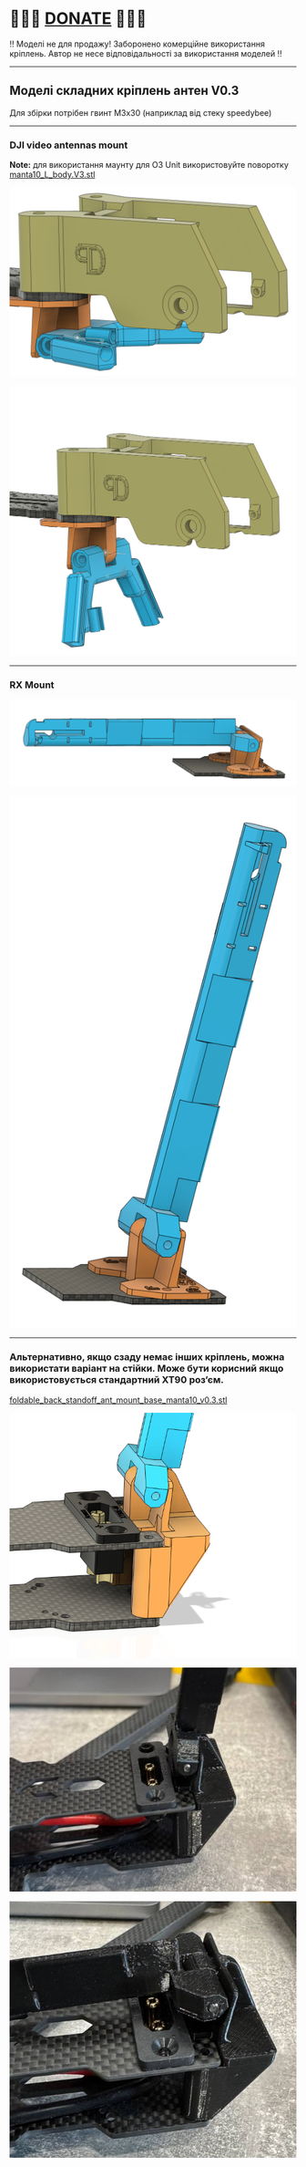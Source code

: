 
# 🍩🍩🍩 [DONATE](https://send.monobank.ua/jar/8GPxyGjM8E) 🍩🍩🍩

‼️ Моделі не для продажу! Заборонено комерційне використання кріплень. Автор не несе відповідальності за використання моделей ‼️

---

## Моделі складних кріплень антен V0.3

Для збірки потрібен гвинт M3x30 (наприклад від стеку speedybee)

---

### DJI video antennas mount

__Note:__ для використання маунту для O3 Unit використовуйте поворотку [manta10_L_body.V3.stl](/FPV_CAMERA_MOUNT/Povorotna/V3/manta10_L_body.V3.stl)

![](/FPV_ANT_mount/manta10/v0.3/media/1.jpg)

![](/FPV_ANT_mount/manta10/v0.3/media/2.jpg)


---

### RX Mount

![](/FPV_ANT_mount/manta10/v0.3/media/3.jpg)

![](/FPV_ANT_mount/manta10/v0.3/media/4.jpg)


---

### Альтернативно, якщо сзаду немає інших кріплень, можна використати варіант на стійки. Може бути корисний якщо використовується стандартний XT90 розʼєм.

[foldable_back_standoff_ant_mount_base_manta10_v0.3.stl](/FPV_ANT_mount/manta10/v0.3/foldable_back_standoff_ant_mount_base_manta10_v0.3.stl)

![](/FPV_ANT_mount/manta10/v0.3/media/7.png)

![](/FPV_ANT_mount/manta10/v0.3/media/5.jpg)

![](/FPV_ANT_mount/manta10/v0.3/media/6.jpg)
